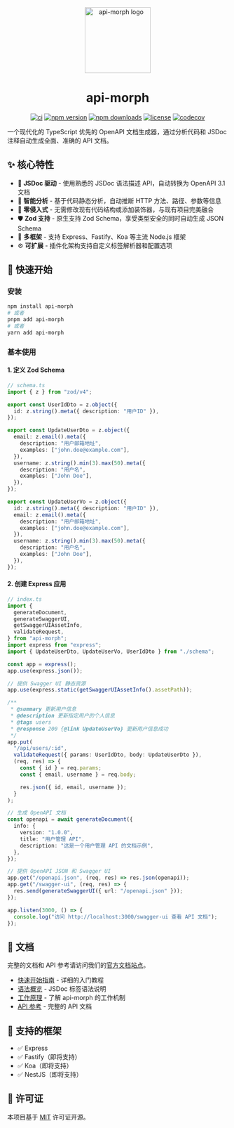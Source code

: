 <div align="center">
  <img src="_media/logo.svg" alt="api-morph logo" width="150" height="150">
  <h1>api-morph</h1>
</div>

<div align="center">

[![ci](https://github.com/yingzhi0808/api-morph/actions/workflows/ci.yml/badge.svg?branch=main)](https://github.com/yingzhi0808/api-morph/actions/workflows/ci.yml)
[![npm version](https://img.shields.io/npm/v/api-morph.svg)](https://www.npmjs.com/package/api-morph)
[![npm downloads](https://img.shields.io/npm/dm/api-morph.svg)](https://www.npmjs.com/package/api-morph)
[![license](https://img.shields.io/npm/l/api-morph.svg)](https://github.com/yingzhi0808/api-morph/blob/main/LICENSE)
[![codecov](https://codecov.io/gh/yingzhi0808/api-morph/graph/badge.svg?token=AK6BS4DRO1)](https://codecov.io/gh/yingzhi0808/api-morph)
</div>

一个现代化的 TypeScript 优先的 OpenAPI 文档生成器，通过分析代码和 JSDoc 注释自动生成全面、准确的 API 文档。

## ✨ 核心特性

- 📝 **JSDoc 驱动** - 使用熟悉的 JSDoc 语法描述 API，自动转换为 OpenAPI 3.1 文档
- 🤖 **智能分析** - 基于代码静态分析，自动推断 HTTP 方法、路径、参数等信息
- 🎯 **零侵入式** - 无需修改现有代码结构或添加装饰器，与现有项目完美融合
- 🛡️ **Zod 支持** - 原生支持 Zod Schema，享受类型安全的同时自动生成 JSON Schema
- 🔌 **多框架** - 支持 Express、Fastify、Koa 等主流 Node.js 框架
- ⚙️ **可扩展** - 插件化架构支持自定义标签解析器和配置选项

## 🚀 快速开始

### 安装

```bash
npm install api-morph
# 或者
pnpm add api-morph
# 或者
yarn add api-morph
```

### 基本使用

#### 1. 定义 Zod Schema

```typescript
// schema.ts
import { z } from "zod/v4";

export const UserIdDto = z.object({
  id: z.string().meta({ description: "用户ID" }),
});

export const UpdateUserDto = z.object({
  email: z.email().meta({
    description: "用户邮箱地址",
    examples: ["john.doe@example.com"],
  }),
  username: z.string().min(3).max(50).meta({
    description: "用户名",
    examples: ["John Doe"],
  }),
});

export const UpdateUserVo = z.object({
  id: z.string().meta({ description: "用户ID" }),
  email: z.email().meta({
    description: "用户邮箱地址",
    examples: ["john.doe@example.com"],
  }),
  username: z.string().min(3).max(50).meta({
    description: "用户名",
    examples: ["John Doe"],
  }),
});
```

#### 2. 创建 Express 应用

```typescript
// index.ts
import {
  generateDocument,
  generateSwaggerUI,
  getSwaggerUIAssetInfo,
  validateRequest,
} from "api-morph";
import express from "express";
import { UpdateUserDto, UpdateUserVo, UserIdDto } from "./schema";

const app = express();
app.use(express.json());

// 提供 Swagger UI 静态资源
app.use(express.static(getSwaggerUIAssetInfo().assetPath));

/**
 * @summary 更新用户信息
 * @description 更新指定用户的个人信息
 * @tags users
 * @response 200 {@link UpdateUserVo} 更新用户信息成功
 */
app.put(
  "/api/users/:id",
  validateRequest({ params: UserIdDto, body: UpdateUserDto }),
  (req, res) => {
    const { id } = req.params;
    const { email, username } = req.body;

    res.json({ id, email, username });
  }
);

// 生成 OpenAPI 文档
const openapi = await generateDocument({
  info: {
    version: "1.0.0",
    title: "用户管理 API",
    description: "这是一个用户管理 API 的文档示例",
  },
});

// 提供 OpenAPI JSON 和 Swagger UI
app.get("/openapi.json", (req, res) => res.json(openapi));
app.get("/swagger-ui", (req, res) => {
  res.send(generateSwaggerUI({ url: "/openapi.json" }));
});

app.listen(3000, () => {
  console.log("访问 http://localhost:3000/swagger-ui 查看 API 文档");
});
```

## 📖 文档

完整的文档和 API 参考请访问我们的[官方文档站点](https://api-morph.example.com)。

- [快速开始指南](https://api-morph.example.com/guides/getting-started) - 详细的入门教程
- [语法概览](https://api-morph.example.com/guides/syntax-overview) - JSDoc 标签语法说明
- [工作原理](https://api-morph.example.com/guides/working-principles) - 了解 api-morph 的工作机制
- [API 参考](https://api-morph.example.com/api/) - 完整的 API 文档

## 🔧 支持的框架

- ✅ Express
- ✅ Fastify（即将支持）
- ✅ Koa（即将支持）
- ✅ NestJS（即将支持）

## 📄 许可证

本项目基于 [MIT](_media/LICENSE) 许可证开源。
